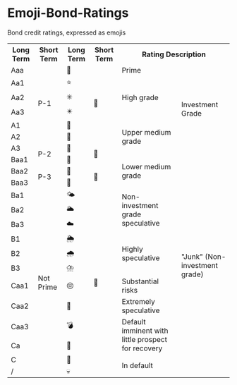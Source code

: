 # Emoji-Bond-Ratings
Bond credit ratings, expressed as emojis

<table>
  <tr>
    <th>Long Term</th>
    <th>Short Term</th>
    <th>Long Term</th>
    <th>Short Term</th>
    <th colspan="2">Rating Description</th>
  </tr>
  <tr>
    <td>Aaa</td>
    <td rowspan="6">P-1</td>
    <td>🌟</td>
    <td rowspan="6">🌠</td>
    <td>Prime</td>
    <td rowspan="7">Investment Grade</td>
  </tr>
  <tr>
    <td>Aa1</td>
    <td>⭐</td>
    <td rowspan="3">High grade</td>
  </tr>
  <tr>
    <td>Aa2</td>
    <td>✳️</td>
  </tr>
  <tr>
    <td>Aa3</td>
    <td>✴️</td>
  </tr>
  <tr>
    <td>A1</td>
    <td>🥓</td>
    <td rowspan="3">Upper medium grade</td>
  </tr>
  <tr>
    <td>A2</td>
    <td>🍗</td>
  </tr>
  <tr>
    <td>A3</td>
    <td rowspan="2">P-2</td>
    <td>🍖</td>
    <td rowspan="2">🐑</td>
  </tr>
  <tr>
    <td>Baa1</td>
    <td>🐄</td>
    <td rowspan="3">Lower medium grade</td>
    <td rowspan="15">"Junk" (Non-investment grade)</td>
  </tr>
  <tr>
    <td>Baa2</td>
    <td rowspan="2">P-3</td>
    <td>🐖</td>
    <td rowspan="2">🐪</td>
  </tr>
  <tr>
    <td>Baa3</td>
    <td>🐔</td>
  </tr>
  <tr>
    <td>Ba1</td>
    <td rowspan="12">Not Prime</td>
    <td>🌤️</td>
    <td rowspan="12">🥵</td>
    <td rowspan="3">Non-investment grade speculative</td>
  </tr>
  <tr>
    <td>Ba2</td>
    <td>🌥️</td>
  </tr>
  <tr>
    <td>Ba3</td>
    <td>☁️</td>
  </tr>
  <tr>
    <td>B1</td>
    <td>🌦️</td>
    <td rowspan="3">Highly speculative</td>
  </tr>
  <tr>
    <td>B2</td>
    <td>🌧️</td>
  </tr>
  <tr>
    <td>B3</td>
    <td>⛈️</td>
  </tr>
  <tr>
    <td>Caa1</td>
    <td>😔</td>
    <td>Substantial risks</td>
  </tr>
  <tr>
    <td>Caa2</td>
    <td>🤯</td>
    <td>Extremely speculative</td>
  </tr>
  <tr>
    <td>Caa3</td>
    <td>💣</td>
    <td rowspan="2">Default imminent with little prospect for recovery</td>
  </tr>
  <tr>
    <td>Ca</td>
    <td>🥀</td>
  </tr>
  <tr>
    <td>C</td>
    <td>💩</td>
    <td rowspan="2">In default</td>
  </tr>
  <tr>
    <td>/</td>
    <td>💀</td>
  </tr>
</table>
